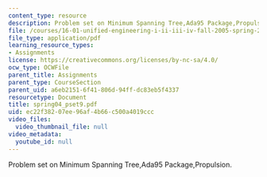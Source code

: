 ```yaml
---
content_type: resource
description: Problem set on Minimum Spanning Tree,Ada95 Package,Propulsion.
file: /courses/16-01-unified-engineering-i-ii-iii-iv-fall-2005-spring-2006/ec22f38207ee96af4b66c500a4019ccc_spring04_pset9.pdf
file_type: application/pdf
learning_resource_types:
- Assignments
license: https://creativecommons.org/licenses/by-nc-sa/4.0/
ocw_type: OCWFile
parent_title: Assignments
parent_type: CourseSection
parent_uid: a6eb2151-6f41-806d-94ff-dc83eb5f4337
resourcetype: Document
title: spring04_pset9.pdf
uid: ec22f382-07ee-96af-4b66-c500a4019ccc
video_files:
  video_thumbnail_file: null
video_metadata:
  youtube_id: null
---
```

Problem set on Minimum Spanning Tree,Ada95 Package,Propulsion.